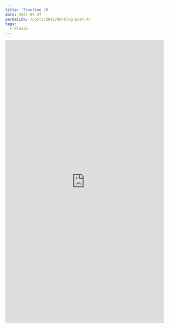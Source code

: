 ```yaml
---
title: 'Timeline CV'
date: 2021-05-27
permalink: /posts/2012/08/blog-post-4/
tags:
  - Plazas
---
```


<iframe src='https://cdn.knightlab.com/libs/timeline3/latest/embed/index.html?source=1IRP-cyIOzcoraj5fpyEUeHAcmkAnNtJ6yCl_pNhQyHw&font=Default&lang=es&timenav_position=top&initial_zoom=0' width='100%' height='900' webkitallowfullscreen mozallowfullscreen allowfullscreen frameborder='0'></iframe>
